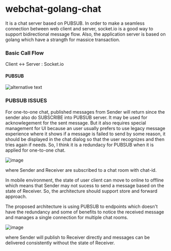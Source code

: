 # webchat-golang-chat

It is a chat server based on PUBSUB. In order to make a seamless connection between web client and server, socket.io is a good way to support bidirectional message flow. Also, the application server is based on golang which have a strangth for massice transaction. 

### Basic Call Flow

Client <-> Server : Socket.io
 
#### PUBSUB
![alternative text](http://www.plantuml.com/plantuml/png/ZPF1ZjCm48RlynIZN9OzLA8zSa1hjqL4Oc7Lg48SNMTsQwsRAVQ4KX3lZaCmkwuYiJaayZ-Vv_ilkObYWlG7ZzPuV-_v1F7HTKSJp06jDp7YJy3qQ6CV7mBtNRjapm4_xvtGduaAWKzZg7sYHfn3I-4oLIB1xNgXsdBNk1-4h-4NN3qPevmzfNTmTYW5poSKYELyfELabKcqVZcwVZcg_eTwrz408WVPCy2LEF64bJRHMNpd-OJpcV1iZg_kjhhPwklh2lQk9RndbXr_1p1MEA3w-zK0bhqdAuwxYFNj_EAy0FZQKq-uMQ_g1bM3cnL0QyJiJ2HSVVceRZy1A9oz7MxZ6xJSTMG5qca8DwkKDQdCSbFhTHA37jb5mIucM5tihGxneK9Xr7drA4-ZA1ne1A3mtctrXxfvZpeFK_fFFaRPhPyI_OnfoRjl5CuLPBBSh0eahv-NLtCdTH7hB0vasacxYqTl1dJQdO5IdUF2NAHmGrqx_0O0lm40)


### PUBSUB ISSUES

For one-to-one chat, published messages from Sender will return since the sender also do SUBSCRIBE into PUBSUB server.
It may be used for acknowlegement for the sent message. But it also requires special management for UI because an user usually prefers to use legacy message experience where it shows if a message is failed to send by some reason, it should be displayed in the chat dialog so that the user recognizes and then tries again if needs.
So, I think it is a redundacy for PUBSUB when it is applied for one-to-one chat.

![image](https://user-images.githubusercontent.com/52392004/82962776-2801c100-9ffc-11ea-91bc-ebb94843d553.png)

where Sender and Receiver are subscribed to a chat room with chat-id.

In mobile environment, the state of user client can move to online to offline which means that Sender may not sucess to send a message based on the state of Receiver. So, the architecture should support store and forward approach.

The proposed architecture is using PUBSUB to endpoints which doesn't have the redundancy and some of benefits to notice the received message and manages a single connection for multiple chat rooms.

![image](https://user-images.githubusercontent.com/52392004/82962567-89756000-9ffb-11ea-8e5a-7eb737fd6f37.png)

where Sender will publish to Receiver directly and messages can be delivered consistently without the state of Receiver.




